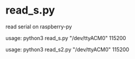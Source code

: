 # read_s.py
read serial on raspberry-py

usage: python3 read_s.py "/dev/ttyACM0" 115200

usage: python3 read_s2.py "/dev/ttyACM0" 115200
